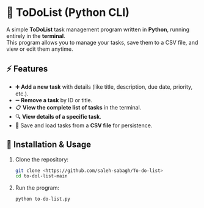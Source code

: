 # 📝 ToDoList (Python CLI)

A simple **ToDoList** task management program written in **Python**, running entirely in the **terminal**.  
This program allows you to manage your tasks, save them to a CSV file, and view or edit them anytime.

## ⚡ Features
- ➕ **Add a new task** with details (like title, description, due date, priority, etc.).  
- ➖ **Remove a task** by ID or title.  
- 📋 **View the complete list of tasks** in the terminal.  
- 🔍 **View details of a specific task**.  
- 💾 Save and load tasks from a **CSV file** for persistence.

## 🚀 Installation & Usage
1. Clone the repository:
   ```bash
   git clone <https://github.com/saleh-sabagh/To-do-list>
   cd to-dol-list-main
2. Run the program:
   ```bash
   python to-do-list.py
